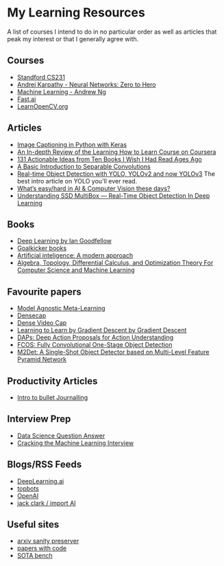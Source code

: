 # My Learning Resources

A list of courses I intend to do in no particular order as well as articles that peak my interest or that I generally agree with.

## Courses
- [Standford CS231](http://cs231n.stanford.edu/)
- [Andrej Karpathy - Neural Networks: Zero to Hero](https://www.youtube.com/@AndrejKarpathy)
- [Machine Learning - Andrew Ng](https://www.coursera.org/learn/machine-learning?)
- [Fast.ai](https://Fast.ai) 
- [LearnOpenCV.org](https://www.learnopencv.com/)

## Articles
- [Image Captioning in Python with Keras](https://medium.com/swlh/image-captioning-in-python-with-keras-870f976e0f18)
- [An In-depth Review of the Learning How to Learn Course on Coursera](https://towardsdatascience.com/the-ultimate-skill-learning-how-to-learn-9e2fabdc7f1e)
- [131 Actionable Ideas from Ten Books I Wish I Had Read Ages Ago](https://medium.com/the-mission/131-actionable-ideas-from-ten-books-i-wish-i-had-read-ages-ago-d751c17402de)
- [A Basic Introduction to Separable Convolutions](https://towardsdatascience.com/a-basic-introduction-to-separable-convolutions-b99ec3102728)
- [Real-time Object Detection with YOLO, YOLOv2 and now YOLOv3](https://medium.com/@jonathan_hui/real-time-object-detection-with-yolo-yolov2-28b1b93e2088) The best intro article on YOLO you'll ever read.
- [What’s easy/hard in AI & Computer Vision these days?](https://medium.com/@CharlesOllion/whats-easy-hard-in-ai-computer-vision-these-days-e7679b9f7db7)
- [Understanding SSD MultiBox — Real-Time Object Detection In Deep Learning](https://towardsdatascience.com/understanding-ssd-multibox-real-time-object-detection-in-deep-learning-495ef744fab)

## Books
- [Deep Learning by Ian Goodfellow](http://www.deeplearningbook.org/)
- [Goalkicker books](https://books.goalkicker.com/)
- [Artificial inteligence: A modern approach](https://www.amazon.com/Artificial-Intelligence-Modern-Approach-3rd/dp/0136042597)
- [Algebra, Topology, Differential Calculus, and
Optimization Theory
For Computer Science and Machine Learning](https://www.cis.upenn.edu/~jean/math-deep.pdf)

## Favourite papers
- [Model Agnostic Meta-Learning](https://arxiv.org/pdf/1703.03400v3.pdf)
- [Densecap](https://cs.stanford.edu/people/karpathy/densecap/)
- [Dense Video Cap](https://cs.stanford.edu/people/ranjaykrishna/densevid/)
- [Learning to Learn by Gradient Descent by Gradient Descent](https://arxiv.org/abs/1606.04474)
- [DAPs: Deep Action Proposals for Action Understanding](https://repository.kaust.edu.sa/bitstream/handle/10754/604944/DAPs%20Deep%20Action%20Proposals%20for%20Action%20Understanding.pdf?sequence=4&isAllowed=y)
- [FCOS: Fully Convolutional One-Stage Object Detection](https://arxiv.org/abs/1904.01355)
- [M2Det: A Single-Shot Object Detector based on Multi-Level Feature Pyramid Network](https://arxiv.org/abs/1811.04533)

## Productivity Articles
- [Intro to bullet Journalling](https://medium.com/@melodywilding/bullet-journaling-for-beginners-and-impatient-unartistic-people-like-me-6efd7ee97f0e)

## Interview Prep
- [Data Science Question Answer](https://github.com/ShuaiW/data-science-question-answer)
- [Cracking the Machine Learning Interview](https://medium.com/subhrajit-roy/cracking-the-machine-learning-interview-1d8c5bb752d8)

## Blogs/RSS Feeds
- [DeepLearning.ai](https://www.deeplearning.ai/blog/category/community/)
- [topbots](https://www.topbots.com/)
- [OpenAI](https://openai.com/blog/)
- [jack clark / import AI](https://jack-clark.net/)

## Useful sites
- [arxiv sanity preserver](http://www.arxiv-sanity.com/)
- [papers with code](https://paperswithcode.com/)
- [SOTA bench](https://sotabench.com/)
